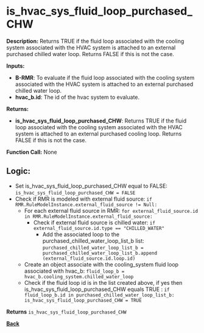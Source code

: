 # is_hvac_sys_fluid_loop_purchased_CHW  

**Description:** Returns TRUE if the fluid loop associated with the cooling system associated with the HVAC system is attached to an external purchased chilled water loop. Returns FALSE if this is not the case.   

**Inputs:**  
- **B-RMR**: To evaluate if the fluid loop associated with the cooling system associated with the HVAC system is attached to an external purchased chilled water loop.   
- **hvac_b.id**: The id of the hvac system to evaluate.  

**Returns:**  
- **is_hvac_sys_fluid_loop_purchased_CHW**: Returns TRUE if the fluid loop associated with the cooling system associated with the HVAC system is attached to an external purchased cooling loop. Returns FALSE if this is not the case.   
 
**Function Call:** None  

## Logic:   
- Set is_hvac_sys_fluid_loop_purchased_CHW equal to FALSE: `is_hvac_sys_fluid_loop_purchased_CHW = FALSE`  
- Check if RMR is modeled with external fluid source: `if RMR.RuleModelInstance.external_fluid_source != Null:`  
    - For each external fluid source in RMR: `for external_fluid_source.id in RMR.RuleModelInstance.external_fluid_source:`  
        - Check if external fluid source is chilled water: `if external_fluid_source.id.type == "CHILLED_WATER"`    
            - Add the associated loop to the purchased_chilled_water_loop_list_b list: `purchased_chilled_water_loop_list_b = purchased_chilled_water_loop_list_b.append (external_fluid_source.id.loop.id)`  
    - Create an object associate with the cooling_system fluid loop associated with hvac_b: `fluid_loop_b = hvac_b.cooling_system.chilled_water_loop`  
    - Check if the fluid loop id is in the list created above, if yes then is_hvac_sys_fluid_loop_purchased_CHW equals TRUE  : `if fluid_loop_b.id in purchased_chilled_water_loop_list_b: is_hvac_sys_fluid_loop_purchased_CHW = TRUE`  

**Returns** `is_hvac_sys_fluid_loop_purchased_CHW`  



**[Back](../_toc.md)**